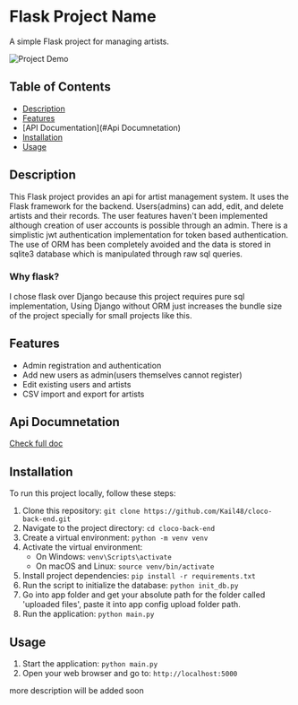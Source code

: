 # Flask Project Name

A simple Flask project for managing artists.

![Project Demo](demo.gif) <!-- Replace with a link to your project demo video or GIF -->

## Table of Contents

- [Description](#description)
- [Features](#features)
- [API Documentation](#Api Documnetation)
- [Installation](#installation)
- [Usage](#usage)



## Description

This Flask project provides an api for artist management system. It uses the Flask framework for the backend. Users(admins) can add, edit, and delete artists and their records. The user features haven't been implemented although creation of user accounts is possible through an admin. There is a simplistic jwt authentication implementation for token based authentication. The use of ORM has been completely avoided and the data is stored in sqlite3 database which is manipulated through raw sql queries.

### Why flask?
I chose flask over Django because this project requires pure sql implementation, Using Django without ORM just increases the bundle size of the project specially for small projects like this.

## Features

- Admin registration and authentication
- Add new users as admin(users themselves cannot register)
- Edit existing users and artists
- CSV import and export for artists

## Api Documnetation
[Check full doc](https://documenter.getpostman.com/view/25345798/2s9Xxztryz)

## Installation

To run this project locally, follow these steps:

1. Clone this repository: `git clone https://github.com/Kail48/cloco-back-end.git`
2. Navigate to the project directory: `cd cloco-back-end`
3. Create a virtual environment: `python -m venv venv`
4. Activate the virtual environment:
   - On Windows: `venv\Scripts\activate`
   - On macOS and Linux: `source venv/bin/activate`
5. Install project dependencies: `pip install -r requirements.txt`
6. Run the script to initialize the database: `python init_db.py`
7. Go into app folder and get your absolute path for the folder called 'uploaded files', paste it into app config upload folder path. 
8. Run the application: `python main.py`

## Usage

1. Start the application: `python main.py`
2. Open your web browser and go to: `http://localhost:5000`

more description will be added soon



